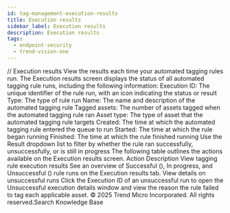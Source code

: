 ```yaml
---
id: tag-management-execution-results
title: Execution results
sidebar_label: Execution results
description: Execution results
tags:
  - endpoint-security
  - trend-vision-one
---
```


/*<![CDATA[*/ $('#title').html($('meta[name=map-description]').attr('content')); /*]]>*/ Execution results View the results each time your automated tagging rules run. The Execution results screen displays the status of all automated tagging rule runs, including the following information: Execution ID: The unique identifier of the rule run, with an icon indicating the status or result Type: The type of rule run Name: The name and description of the automated tagging rule Tagged assets: The number of assets tagged when the automated tagging rule ran Asset type: The type of asset that the automated tagging rule targets Created: The time at which the automated tagging rule entered the queue to run Started: The time at which the rule began running Finished: The time at which the rule finished running Use the Result dropdown list to filter by whether the rule ran successfully, unsuccessfully, or is still in progress The following table outlines the actions available on the Execution results screen. Action Description View tagging rule execution results See an overview of Successful (), In progress, and Unsuccessful () rule runs on the Execution results tab. View details on unsuccessful runs Click the Execution ID of an unsuccessful run to open the Unsuccessful execution details window and view the reason the rule failed to tag each applicable asset. © 2025 Trend Micro Incorporated. All rights reserved.Search Knowledge Base